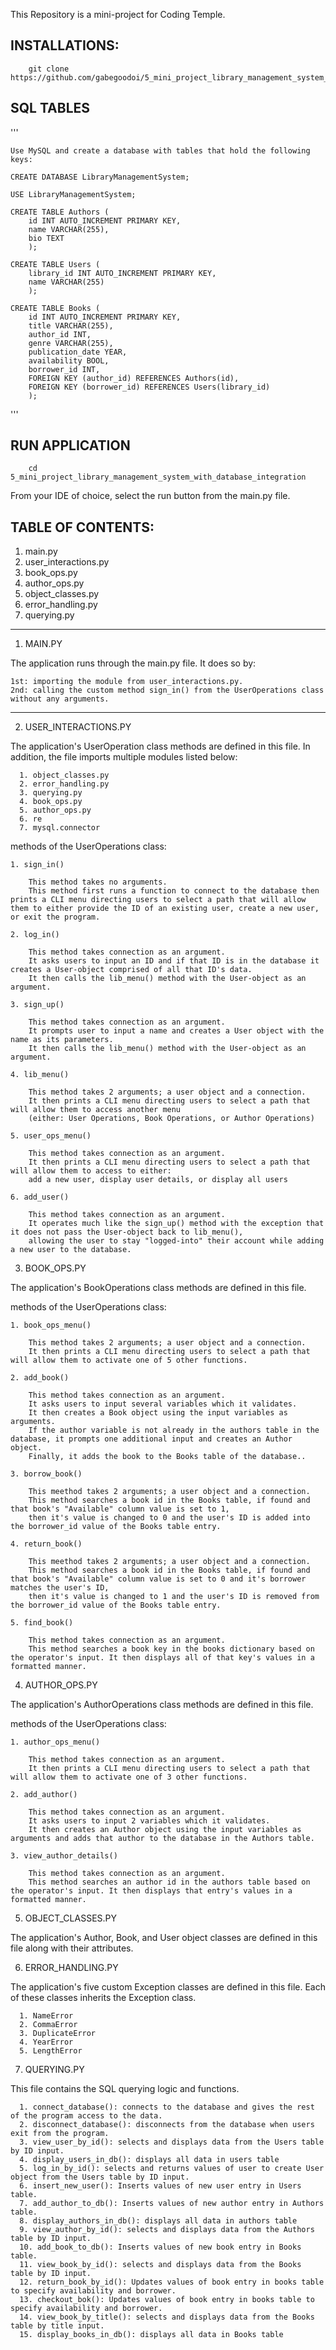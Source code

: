 This Repository is a mini-project for Coding Temple.

## INSTALLATIONS:

```
    git clone https://github.com/gabegoodoi/5_mini_project_library_management_system_with_database_integration.git
```

## SQL TABLES

'''
    
    Use MySQL and create a database with tables that hold the following keys:

    CREATE DATABASE LibraryManagementSystem;

    USE LibraryManagementSystem;

    CREATE TABLE Authors (
        id INT AUTO_INCREMENT PRIMARY KEY,
        name VARCHAR(255),
        bio TEXT
        );

    CREATE TABLE Users (
        library_id INT AUTO_INCREMENT PRIMARY KEY,
        name VARCHAR(255)
        );

    CREATE TABLE Books (
        id INT AUTO_INCREMENT PRIMARY KEY,
        title VARCHAR(255),
        author_id INT,
        genre VARCHAR(255),
        publication_date YEAR,
        availability BOOL,
        borrower_id INT,
        FOREIGN KEY (author_id) REFERENCES Authors(id),
        FOREIGN KEY (borrower_id) REFERENCES Users(library_id)
        );
'''

## RUN APPLICATION

```
    cd 5_mini_project_library_management_system_with_database_integration
```

From your IDE of choice, select the run button from the main.py file.

## TABLE OF CONTENTS:

1.  main.py
2.  user_interactions.py
3.  book_ops.py
4.  author_ops.py
5.  object_classes.py
6.  error_handling.py
7.  querying.py

---------------------------

1. MAIN.PY

  The application runs through the main.py file. It does so by: 
    
    1st: importing the module from user_interactions.py. 
    2nd: calling the custom method sign_in() from the UserOperations class without any arguments.

---------------------------

2. USER_INTERACTIONS.PY

  The application's UserOperation class methods are defined in this file. In addition, the file imports multiple modules listed below:
  
      1. object_classes.py
      2. error_handling.py
      3. querying.py
      4. book_ops.py
      5. author_ops.py
      6. re
      7. mysql.connector
  
  methods of the UserOperations class:

    1. sign_in()
  
        This method takes no arguments. 
        This method first runs a function to connect to the database then prints a CLI menu directing users to select a path that will allow them to either provide the ID of an existing user, create a new user, or exit the program.

    2. log_in()

        This method takes connection as an argument. 
        It asks users to input an ID and if that ID is in the database it creates a User-object comprised of all that ID's data. 
        It then calls the lib_menu() method with the User-object as an argument. 

    3. sign_up()

        This method takes connection as an argument. 
        It prompts user to input a name and creates a User object with the name as its parameters.
        It then calls the lib_menu() method with the User-object as an argument. 

    4. lib_menu()

        This method takes 2 arguments; a user object and a connection.
        It then prints a CLI menu directing users to select a path that will allow them to access another menu 
        (either: User Operations, Book Operations, or Author Operations)

    5. user_ops_menu()

        This method takes connection as an argument. 
        It then prints a CLI menu directing users to select a path that will allow them to access to either: 
        add a new user, display user details, or display all users

    6. add_user()

        This method takes connection as an argument. 
        It operates much like the sign_up() method with the exception that it does not pass the User-object back to lib_menu(), 
        allowing the user to stay "logged-into" their account while adding a new user to the database.

    
3. BOOK_OPS.PY

  The application's BookOperations class methods are defined in this file.        

  methods of the UserOperations class:

    1. book_ops_menu()
    
        This method takes 2 arguments; a user object and a connection.
        It then prints a CLI menu directing users to select a path that will allow them to activate one of 5 other functions.

    2. add_book()

        This method takes connection as an argument. 
        It asks users to input several variables which it validates. 
        It then creates a Book object using the input variables as arguments. 
        If the author variable is not already in the authors table in the database, it prompts one additional input and creates an Author object. 
        Finally, it adds the book to the Books table of the database..

    3. borrow_book()

        This meethod takes 2 arguments; a user object and a connection.
        This method searches a book id in the Books table, if found and that book's "Available" column value is set to 1, 
        then it's value is changed to 0 and the user's ID is added into the borrower_id value of the Books table entry.

    4. return_book()
    
        This meethod takes 2 arguments; a user object and a connection.
        This method searches a book id in the Books table, if found and that book's "Available" column value is set to 0 and it's borrower matches the user's ID, 
        then it's value is changed to 1 and the user's ID is removed from the borrower_id value of the Books table entry.

    5. find_book()

        This method takes connection as an argument. 
        This method searches a book key in the books dictionary based on the operator's input. It then displays all of that key's values in a formatted manner.

4. AUTHOR_OPS.PY

  The application's AuthorOperations class methods are defined in this file.        

  methods of the UserOperations class:

    1. author_ops_menu()
    
        This method takes connection as an argument. 
        It then prints a CLI menu directing users to select a path that will allow them to activate one of 3 other functions.

    2. add_author()

        This method takes connection as an argument. 
        It asks users to input 2 variables which it validates. 
        It then creates an Author object using the input variables as arguments and adds that author to the database in the Authors table.

    3. view_author_details()

        This method takes connection as an argument. 
        This method searches an author id in the authors table based on the operator's input. It then displays that entry's values in a formatted manner.
    
5. OBJECT_CLASSES.PY

  The application's Author, Book, and User object classes are defined in this file along with their attributes.
  
6. ERROR_HANDLING.PY

  The application's five custom Exception classes are defined in this file. Each of these classes inherits the Exception class.

      1. NameError
      2. CommaError
      3. DuplicateError
      4. YearError
      5. LengthError
  
7. QUERYING.PY

  This file contains the SQL querying logic and functions.


      1. connect_database(): connects to the database and gives the rest of the program access to the data.
      2. disconnect_database(): disconnects from the database when users exit from the program.
      3. view_user_by_id(): selects and displays data from the Users table by ID input.
      4. display_users_in_db(): displays all data in users table
      5. log_in_by_id(): selects and returns values of user to create User object from the Users table by ID input.
      6. insert_new_user(): Inserts values of new user entry in Users table.
      7. add_author_to_db(): Inserts values of new author entry in Authors table.
      8. display_authors_in_db(): displays all data in authors table
      9. view_author_by_id(): selects and displays data from the Authors table by ID input.
      10. add_book_to_db(): Inserts values of new book entry in Books table.
      11. view_book_by_id(): selects and displays data from the Books table by ID input.
      12. return_book_by_id(): Updates values of book entry in books table to specify availability and borrower.
      13. checkout_bok(): Updates values of book entry in books table to specify availability and borrower.
      14. view_book_by_title(): selects and displays data from the Books table by title input.
      15. display_books_in_db(): displays all data in Books table
